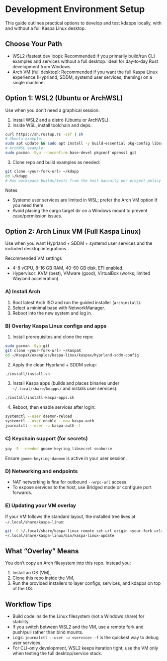# Development Environment Setup

This guide outlines practical options to develop and test kdapps locally, with and without a full Kaspa Linux desktop.

## Choose Your Path

- WSL2 (fastest dev loop): Recommended if you primarily build/run CLI examples and services without a full desktop. Ideal for day‑to‑day Rust development from Windows.
- Arch VM (full desktop): Recommended if you want the full Kaspa Linux experience (Hyprland, SDDM, systemd user services, theming) on a single machine.

## Option 1: WSL2 (Ubuntu or ArchWSL)

Use when you don’t need a graphical session.

1) Install WSL2 and a distro (Ubuntu or ArchWSL).
2) Inside WSL, install toolchain and deps:

```bash
curl https://sh.rustup.rs -sSf | sh
# Ubuntu example:
sudo apt update && sudo apt install -y build-essential pkg-config libssl-dev git
# ArchWSL example:
sudo pacman -Syu --noconfirm base-devel pkgconf openssl git
```

3) Clone repo and build examples as needed:

```bash
git clone <your-fork-url> ~/kdapp
cd ~/kdapp
# Run workspace builds/tests from the host manually per project policy
```

Notes
- Systemd user services are limited in WSL; prefer the Arch VM option if you need them.
- Avoid placing the cargo target dir on a Windows mount to prevent case/permission issues.

## Option 2: Arch Linux VM (Full Kaspa Linux)

Use when you want Hyprland + SDDM + systemd user services and the included desktop integrations.

Recommended VM settings
- 4–8 vCPU, 8–16 GB RAM, 40–60 GB disk, EFI enabled.
- Hypervisor: KVM (best), VMware (good), VirtualBox (works; limited Wayland acceleration).

### A) Install Arch

1) Boot latest Arch ISO and run the guided installer (`archinstall`).
2) Select a minimal base with NetworkManager.
3) Reboot into the new system and log in.

### B) Overlay Kaspa Linux configs and apps

1) Install prerequisites and clone the repo:

```bash
sudo pacman -Syu git
git clone <your-fork-url> ~/KaspaX
cd ~/KaspaX/examples/kaspa-linux/kaspax/hyprland-sddm-config
```

2) Apply the clean Hyprland + SDDM setup:

```bash
./install/install.sh
```

3) Install Kaspa apps (builds and places binaries under `~/.local/share/kdapps/` and installs user services):

```bash
./install/install-kaspa-apps.sh
```

4) Reboot, then enable services after login:

```bash
systemctl --user daemon-reload
systemctl --user enable --now kaspa-auth
journalctl --user -u kaspa-auth -f
```

### C) Keychain support (for secrets)

```bash
yay -S --needed gnome-keyring libsecret seahorse
```

Ensure `gnome-keyring-daemon` is active in your user session.

### D) Networking and endpoints
- NAT networking is fine for outbound `--wrpc-url` access.
- To expose services to the host, use Bridged mode or configure port forwards.

### E) Updating your VM overlay

If your VM follows the standard layout, the installed tree lives at `~/.local/share/kaspa-linux`:

```bash
git -C ~/.local/share/kaspa-linux remote set-url origin <your-fork-url>
~/.local/share/kaspa-linux/bin/kaspa-linux-update
```

## What “Overlay” Means

You don’t copy an Arch filesystem into this repo. Instead you:
1) Install an OS (VM),
2) Clone this repo inside the VM,
3) Run the provided installers to layer configs, services, and kdapps on top of the OS.

## Workflow Tips
- Build code inside the Linux filesystem (not a Windows share) for stability.
- If you switch between WSL2 and the VM, use a remote fork and push/pull rather than bind mounts.
- Logs: `journalctl --user -u <service> -f` is the quickest way to debug user services.
- For CLI-only development, WSL2 keeps iteration tight; use the VM only when testing the full desktop/service stack.

